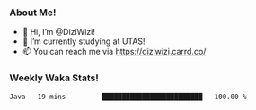 ### About Me!
- 👋 Hi, I’m @DiziWizi!
- 🌱 I’m currently studying at UTAS!
- 📫 You can reach me via https://diziwizi.carrd.co/

### Weekly Waka Stats!
<!--START_SECTION:waka-->

```text
Java   19 mins         █████████████████████████   100.00 %
```

<!--END_SECTION:waka-->

